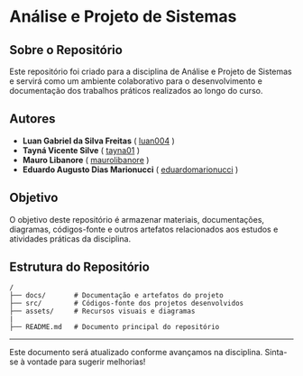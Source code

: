 # Análise e Projeto de Sistemas

## Sobre o Repositório
Este repositório foi criado para a disciplina de Análise e Projeto de Sistemas e servirá como um ambiente colaborativo para o desenvolvimento e documentação dos trabalhos práticos realizados ao longo do curso.

## Autores
- **Luan Gabriel da Silva Freitas** ( [luan004](https://github.com/luan004) )
- **Tayná Vicente Silve** ( [tayna01](https://github.com/tayna01) )
- **Mauro Libanore** ( [maurolibanore](https://github.com/maurolibanore) )
- **Eduardo Augusto Dias Marionucci** ( [eduardomarionucci](https://github.com/eduardomarionucci) )

## Objetivo
O objetivo deste repositório é armazenar materiais, documentações, diagramas, códigos-fonte e outros artefatos relacionados aos estudos e atividades práticas da disciplina.

## Estrutura do Repositório
```
/
├── docs/       # Documentação e artefatos do projeto
├── src/        # Códigos-fonte dos projetos desenvolvidos
├── assets/     # Recursos visuais e diagramas
|
├── README.md   # Documento principal do repositório
```

---

Este documento será atualizado conforme avançamos na disciplina. Sinta-se à vontade para sugerir melhorias!

